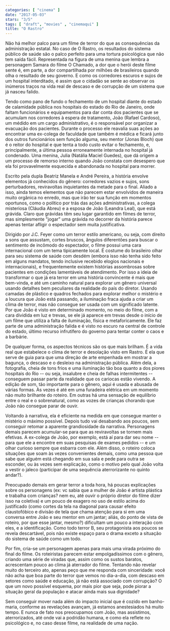 ```yaml
---
categories: [ "cinema" ]
date: "2017-05-03"
stars: "3/5"
tags: [ "draft", "movies" , "cinemaqui" ]
title: "O Rastro"
---
```

Não há melhor palco para um filme de terror do que as consequências da
administração estatal. No caso de O Rastro, os resultados do sistema
público de saúde são o palco perfeito para uma tortura psicológica
que não tem saída fácil. Representada na figura de uma menina que
lembra a personagem Samara do filme O Chamado, a dor que o herói deste
filme sente é, em parte, a dor compartilhada por milhões de brasileiros
quando olha o resultado de seu governo. E como os corredores escuros e
sujos de um hospital interditado, é assim que o cidadão se sente ao
observar os inúmeros traços na vida real de descaso e de corrupção
de um sistema que já nasceu falido.

Tendo como pano de fundo o fechamento de um hospital diante do estado de
calamidade pública nos hospitais do estado do Rio de Janeiro, onde faltam
funcionários e equipamentos para dar conta dos pacientes que se acumulam
nos corredores à espera de tratamento, João (Rafael Cardoso), um médido
em um cargo administrativo, é o responsável por organizar a evacuação
dos pacientes. Durante o processo ele reavalia suas ações ao encontrar
uma ex-colega de faculdade que também é médica e ficará junto dos
outros funcionários sem função alguma, seu mentor (Jonas Bloch) que
é o reitor do hospital e que tenta a todo custo evitar o fechamento, e,
principalmente, a última pessoa erroneamente internada no hospital já
condenado. Uma menina, Julia (Natália Maciel Guedes), que dá origem a
um processo de remorso interno quando João constata com desespero que
ela foi provavelmente esquecida e abandonada no hospital para morrer.

Escrito pela dupla Beatriz Manela e André Pereira, a história envolve
elementos já conhecidos do gênero: corredores vazios e sujos, sons
perturbadores, reviravoltas inquietantes da metade para o final. Aliado a
isso, ainda temos elementos que não parecem estar envolvidos de maneira
muito orgânica no enredo, mas que irão ter sua função em momentos
oportunos, como o político por trás das ações administrativas, a
colega misteriosa (Cláudia Abreu) e a esposa de João (Leandra Leal),
que está grávida. Claro que grávidas têm seu lugar garantido em filmes
de terror, mas simplesmente "jogar" uma grávida no decorrer da história
parece apenas tentar afligir o espectador sem muita justificativa.

Dirigido por J.C. Feyer como um terror estilo americano, ou seja, com
direito a sons que assustam, cortes bruscos, ângulos diferentões para
buscar o sentimento de incômodo do espectador, o filme possui uma cara
internacional com um tema tipicamente local. É costume do brasileiro
olhar para seu sistema de saúde com desdém (embora isso não tenha sido
feito em alguns mandatos, tendo inclusive recebido elogios nacionais e
internacionais), e frequentemente existem histórias assombrosas sobre
pacientes em condições lamentáveis de atendimento. Por isso a ideia
de transformar o que já era terror em uma história convincente é
mais que bem-vinda, e até um caminho natural para explorar um gênero
universal usando detalhes bem peculiares da realidade do país do
diretor. Usando camadas de plástico e quadros fechados para explorar
melhor o mistério e a loucura que João está passando, a iluminação
fraca ajuda a criar um clima de terror, mas não consegue ser usada com
um significado latente. Por que João é visto em determinado momento, no
meio do filme, com a cara dividida em luz e trevas, se ele já aparece em
trevas desde o início de um filme que utiliza a falta de iluminação,
física e metaforicamente. Ele faz parte de uma administração falida
e é visto no escuro na central de controle do estado, último recurso
infrutífero do governo para tentar conter o caos e a barbárie.

De qualquer forma, os aspectos técnicos são os que mais brilham. É
a vida real que estabelece o clima de terror e desolação visto
em Rastro. É ela que serve de guia para que uma direção de arte
empenhada em mostrar a bagunça, o descaso e o desleixo na administração
pública. Além dela, a fotografia, cheia de tons frios e uma iluminação
tão boa quanto a dos piores hospitais do Rio -- ou seja, insalubre e
cheia de falhas intermitentes -- conseguem passar parte da realidade que
os cariocas estão vivendo. A edição de som, tão importante para o
gênero, aqui é usada e abusada de várias formas. Às vezes é até em
uma furadeira elétrica em um momento não muito brilhante do roteiro. Em
outras há uma sensação de equilíbrio entre o real e o sobrenatural,
como as vozes de crianças chorando que João não consegue parar de
ouvir.

Voltando à narrativa, ela é eficiente na medida em que consegue manter
o mistério o máximo possível. Depois tudo vai desabando aos poucos,
sem conseguir retomar a aparente grandiosidade da narrativa. Personagens
demais parecem acumular-se para que as reviravoltas se tornem mais
efetivas. A ex-colega de João, por exemplo, está aí para dar seu nome
-- para que ele a encontre em suas pesquisas de exames pedidos -- e um
olhar curioso sempre que esbarra com ele. Além disso, o roteiro coloca
situações que soam às vezes convenientes demais, como uma pessoa
que sabe que alguém está chegando em sua sala e pede para outra se
esconder, ou às vezes sem explicação, como o motivo pelo qual João
volta a vestir o jaleco (participar de uma sequência aterrorizante no
quinto andar?).

Preocupado demais em gerar terror a toda hora, há poucas explicações
sobre os personagens (ex: vc sabia que a mulher de João é artista
plástica e trabalha com crianças? nem eu, até ouvir o próprio
diretor do filme dizer isso na coletiva) e um pouco de exagero no uso
de estilo acima do justificado (como cortes da tela na diagonal para
causar efeito claustofóbico e divisão de tela que chama atenção
para si em uma conversa entre João e seu mentor em um jantar; aliás,
do ponto de vista de roteiro, por que esse jantar, mesmo?) dificultam um
pouco a interação com eles, e a identificação. Como todo terror B, seu
protagonista aos poucos se revela descartável, pois não existe espaço
para o drama exceto a situação do sistema de saúde como um todo.

Por fim, cria-se um personagem apenas para mais uma virada próximo
do final do filme. Os roteiristas parecem estar empolgadíssimos com o
gênero, criando uma série de viradas que, assim como os sustos baratos,
acrescentam pouco ao clima já aterrador do filme. Tentando não revelar
muito do terceiro ato, apenas peço que me responda com sinceridade:
você não acha que boa parte do terror que vemos no dia-a-dia, com
descaso em setores como saúde e educação, já não está associado com
corrupção? O que um novo possível esquema, por mais pior que seja,
pode piorar a situação geral da população e atacar ainda mais sua
dignidade?

Sem conseguir mover nada além do impacto inicial que é cozido em
banho-maria, conforme as revelações avançam, já estamos anestesiados
há muito tempo. E nunca de fato nos preocupamos com João, mas
assistimos, aterrorizados, até onde vai a podridão humana, e como
ela reflete no psicológico e, no caso desse filme, na realidade de uma
nação.

